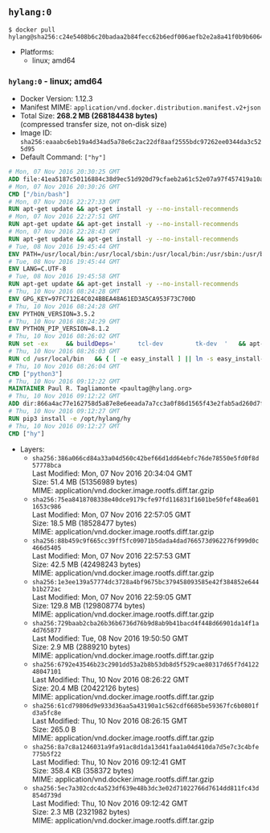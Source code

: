 ## `hylang:0`

```console
$ docker pull hylang@sha256:c24e5408b6c20badaa2b84fecc62b6edf006aefb2e2a8a41f0b9b6064208e3e2
```

-	Platforms:
	-	linux; amd64

### `hylang:0` - linux; amd64

-	Docker Version: 1.12.3
-	Manifest MIME: `application/vnd.docker.distribution.manifest.v2+json`
-	Total Size: **268.2 MB (268184438 bytes)**  
	(compressed transfer size, not on-disk size)
-	Image ID: `sha256:eaaabc6eb19a4d34ad5a78e6c2ac22df8aaf2555bdc97262ee0344da3c525d95`
-	Default Command: `["hy"]`

```dockerfile
# Mon, 07 Nov 2016 20:30:25 GMT
ADD file:41ea5187c50116884c38d9ec51d920d79cfaeb2a61c52e07a97f457419a10a4f in / 
# Mon, 07 Nov 2016 20:30:26 GMT
CMD ["/bin/bash"]
# Mon, 07 Nov 2016 22:27:33 GMT
RUN apt-get update && apt-get install -y --no-install-recommends 		ca-certificates 		curl 		wget 	&& rm -rf /var/lib/apt/lists/*
# Mon, 07 Nov 2016 22:27:51 GMT
RUN apt-get update && apt-get install -y --no-install-recommends 		bzr 		git 		mercurial 		openssh-client 		subversion 				procps 	&& rm -rf /var/lib/apt/lists/*
# Mon, 07 Nov 2016 22:28:43 GMT
RUN apt-get update && apt-get install -y --no-install-recommends 		autoconf 		automake 		bzip2 		file 		g++ 		gcc 		imagemagick 		libbz2-dev 		libc6-dev 		libcurl4-openssl-dev 		libdb-dev 		libevent-dev 		libffi-dev 		libgdbm-dev 		libgeoip-dev 		libglib2.0-dev 		libjpeg-dev 		libkrb5-dev 		liblzma-dev 		libmagickcore-dev 		libmagickwand-dev 		libmysqlclient-dev 		libncurses-dev 		libpng-dev 		libpq-dev 		libreadline-dev 		libsqlite3-dev 		libssl-dev 		libtool 		libwebp-dev 		libxml2-dev 		libxslt-dev 		libyaml-dev 		make 		patch 		xz-utils 		zlib1g-dev 	&& rm -rf /var/lib/apt/lists/*
# Tue, 08 Nov 2016 19:45:44 GMT
ENV PATH=/usr/local/bin:/usr/local/sbin:/usr/local/bin:/usr/sbin:/usr/bin:/sbin:/bin
# Tue, 08 Nov 2016 19:45:44 GMT
ENV LANG=C.UTF-8
# Tue, 08 Nov 2016 19:45:58 GMT
RUN apt-get update && apt-get install -y --no-install-recommends 		tcl 		tk 	&& rm -rf /var/lib/apt/lists/*
# Thu, 10 Nov 2016 08:24:28 GMT
ENV GPG_KEY=97FC712E4C024BBEA48A61ED3A5CA953F73C700D
# Thu, 10 Nov 2016 08:24:28 GMT
ENV PYTHON_VERSION=3.5.2
# Thu, 10 Nov 2016 08:24:29 GMT
ENV PYTHON_PIP_VERSION=8.1.2
# Thu, 10 Nov 2016 08:26:02 GMT
RUN set -ex 	&& buildDeps=' 		tcl-dev 		tk-dev 	' 	&& apt-get update && apt-get install -y $buildDeps --no-install-recommends && rm -rf /var/lib/apt/lists/* 		&& wget -O python.tar.xz "https://www.python.org/ftp/python/${PYTHON_VERSION%%[a-z]*}/Python-$PYTHON_VERSION.tar.xz" 	&& wget -O python.tar.xz.asc "https://www.python.org/ftp/python/${PYTHON_VERSION%%[a-z]*}/Python-$PYTHON_VERSION.tar.xz.asc" 	&& export GNUPGHOME="$(mktemp -d)" 	&& gpg --keyserver ha.pool.sks-keyservers.net --recv-keys "$GPG_KEY" 	&& gpg --batch --verify python.tar.xz.asc python.tar.xz 	&& rm -r "$GNUPGHOME" python.tar.xz.asc 	&& mkdir -p /usr/src/python 	&& tar -xJC /usr/src/python --strip-components=1 -f python.tar.xz 	&& rm python.tar.xz 		&& cd /usr/src/python 	&& ./configure 		--enable-loadable-sqlite-extensions 		--enable-shared 	&& make -j$(nproc) 	&& make install 	&& ldconfig 		&& if [ ! -e /usr/local/bin/pip3 ]; then : 		&& wget -O /tmp/get-pip.py 'https://bootstrap.pypa.io/get-pip.py' 		&& python3 /tmp/get-pip.py "pip==$PYTHON_PIP_VERSION" 		&& rm /tmp/get-pip.py 	; fi 	&& pip3 install --no-cache-dir --upgrade --force-reinstall "pip==$PYTHON_PIP_VERSION" 	&& [ "$(pip list |tac|tac| awk -F '[ ()]+' '$1 == "pip" { print $2; exit }')" = "$PYTHON_PIP_VERSION" ] 		&& find /usr/local -depth 		\( 			\( -type d -a -name test -o -name tests \) 			-o 			\( -type f -a -name '*.pyc' -o -name '*.pyo' \) 		\) -exec rm -rf '{}' + 	&& apt-get purge -y --auto-remove $buildDeps 	&& rm -rf /usr/src/python ~/.cache
# Thu, 10 Nov 2016 08:26:03 GMT
RUN cd /usr/local/bin 	&& { [ -e easy_install ] || ln -s easy_install-* easy_install; } 	&& ln -s idle3 idle 	&& ln -s pydoc3 pydoc 	&& ln -s python3 python 	&& ln -s python3-config python-config
# Thu, 10 Nov 2016 08:26:04 GMT
CMD ["python3"]
# Thu, 10 Nov 2016 09:12:22 GMT
MAINTAINER Paul R. Tagliamonte <paultag@hylang.org>
# Thu, 10 Nov 2016 09:12:22 GMT
ADD dir:866a4ac77e162758d5a87e8e6eeada7a7cc3a0f86d1565f43e2fab5ad260d7f7 in /opt/hylang/hy 
# Thu, 10 Nov 2016 09:12:27 GMT
RUN pip3 install -e /opt/hylang/hy
# Thu, 10 Nov 2016 09:12:27 GMT
CMD ["hy"]
```

-	Layers:
	-	`sha256:386a066cd84a33a04d560c42bef66d1dd64ebfc76de78550e5fd0f8d57778bca`  
		Last Modified: Mon, 07 Nov 2016 20:34:04 GMT  
		Size: 51.4 MB (51356989 bytes)  
		MIME: application/vnd.docker.image.rootfs.diff.tar.gzip
	-	`sha256:75ea8418708338e40dce9179cfe97fd116831f1601be50fef48ea6011653c986`  
		Last Modified: Mon, 07 Nov 2016 22:57:05 GMT  
		Size: 18.5 MB (18528477 bytes)  
		MIME: application/vnd.docker.image.rootfs.diff.tar.gzip
	-	`sha256:88b459c9f665cc39ff5fc09071b5dada4dad766573d962276f999d0c466d5405`  
		Last Modified: Mon, 07 Nov 2016 22:57:53 GMT  
		Size: 42.5 MB (42498243 bytes)  
		MIME: application/vnd.docker.image.rootfs.diff.tar.gzip
	-	`sha256:1e3ee139a57774dc3728a4bf9675bc379458093585e42f384852e644b1b272ac`  
		Last Modified: Mon, 07 Nov 2016 22:59:05 GMT  
		Size: 129.8 MB (129808774 bytes)  
		MIME: application/vnd.docker.image.rootfs.diff.tar.gzip
	-	`sha256:729baab2cba26b36b6736d76b9d8ab9b41bacd4f448d66901da14f1a4d765877`  
		Last Modified: Tue, 08 Nov 2016 19:50:50 GMT  
		Size: 2.9 MB (2889210 bytes)  
		MIME: application/vnd.docker.image.rootfs.diff.tar.gzip
	-	`sha256:6792e43546b23c2901dd53a2b8b53db8d5f529cae80317d65f7d412248047101`  
		Last Modified: Thu, 10 Nov 2016 08:26:22 GMT  
		Size: 20.4 MB (20422126 bytes)  
		MIME: application/vnd.docker.image.rootfs.diff.tar.gzip
	-	`sha256:61cd79806d9e933d36aa5a43190a1c562cdf6685be59367fc6b0801fd3a5fc8e`  
		Last Modified: Thu, 10 Nov 2016 08:26:15 GMT  
		Size: 265.0 B  
		MIME: application/vnd.docker.image.rootfs.diff.tar.gzip
	-	`sha256:8a7c8a1246031a9fa91ac8d1da13d41faa1a04d410da7d5e7c3c4bfe775b5f22`  
		Last Modified: Thu, 10 Nov 2016 09:12:41 GMT  
		Size: 358.4 KB (358372 bytes)  
		MIME: application/vnd.docker.image.rootfs.diff.tar.gzip
	-	`sha256:5ec7a302cdc4a523df639e48b3dc3e02d71022766d7614dd811fc43d854d739d`  
		Last Modified: Thu, 10 Nov 2016 09:12:42 GMT  
		Size: 2.3 MB (2321982 bytes)  
		MIME: application/vnd.docker.image.rootfs.diff.tar.gzip
